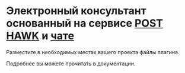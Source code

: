 # Электронный консультант основанный на сервисе [POST HAWK](https://post-hawk.com) и [чате](https://bitbucket.org/Slavenin/hawk_chat)

Разместите в необходимых местах вашего проекта файлы плагина.

Подробнее вы можете прочитать в документации.